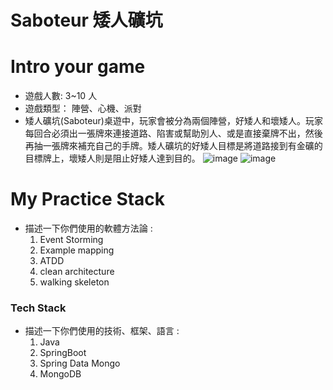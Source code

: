 
# Saboteur 矮人礦坑

# Intro your game
- 遊戲人數: 3~10 人
- 遊戲類型：	陣營、心機、派對
- 矮人礦坑(Saboteur)桌遊中，玩家會被分為兩個陣營，好矮人和壞矮人。玩家每回合必須出一張牌來連接道路、陷害或幫助別人、或是直接棄牌不出，然後再抽一張牌來補充自己的手牌。矮人礦坑的好矮人目標是將道路接到有金礦的目標牌上，壞矮人則是阻止好矮人達到目的。
![image](https://user-images.githubusercontent.com/64523960/197328031-6fac73d1-84cd-45fc-88bf-4bb78ecde66a.png)
![image](https://user-images.githubusercontent.com/64523960/200176268-d34d842a-c594-4087-af05-eccd8d178608.png)



# My Practice Stack
- 描述一下你們使用的軟體方法論 :
   1. Event Storming
   2. Example mapping
   3. ATDD
   4. clean architecture
   5. walking skeleton 
  

### Tech Stack
- 描述一下你們使用的技術、框架、語言 :
   1. Java
   2. SpringBoot
   3. Spring Data Mongo
   4. MongoDB 
